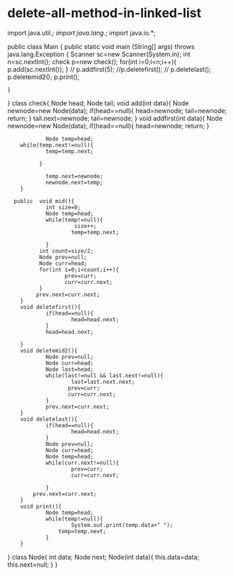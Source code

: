 # delete-all-method-in-linked-list
import java.util.*;
import java.lang.*;
import java.io.*;

public class Main
{
	public static void main (String[] args) throws java.lang.Exception
	{
		Scanner sc=new  Scanner(System.in);
                int n=sc.nextInt();
                check p=new check();
                for(int i=0;i<n;i++){
                        p.add(sc.nextInt());
                }
               // p.addfirst(5);
                //p.deletefirst();
               // p.deletelast();
                p.deletemid2();
                p.print();
            
	}
        
}
class check{
        Node head;
        Node tail;
        void add(int data){
                Node newnode=new Node(data);
                if(head==null){
                        head=newnode;
                        tail=newnode;
                        return;
                }
                tail.next=newnode;
                tail=newnode;
        }
        void addfirst(int data){
                Node newnode=new Node(data);
                if(head==null){
                        head=newnode;
                        return;
                }
                
                Node temp=head;
        while(temp.next!=null){
                temp=temp.next;
                
              }
               
                temp.next=newnode;
                newnode.next=temp;
        }
       
      public  void mid(){
                int size=0;
                Node temp=head;
                while(temp!=null){
                         size++;
                        temp=temp.next;
                       
                }
              int count=size/2;
              Node prev=null;
              Node curr=head;
              for(int i=0;i<count;i++){
                      prev=curr;
                      curr=curr.next;
              }
             prev.next=curr.next;
        }
        void deletefirst(){
                if(head==null){
                        head=head.next;
                }
                head=head.next;
             
        }
        void deletemid2(){
                Node prev=null; 
                Node curr=head;
                Node last=head;
                while(last!=null && last.next!=null){
                        last=last.next.next;
                       prev=curr;
                       curr=curr.next;
                }
                prev.next=curr.next;
        }
        void deletelast(){
                if(head==null){
                        head=head.next;
                }
                Node prev=null;
                Node curr=head;
                Node temp=head;
                while(curr.next!=null){
                        prev=curr;
                        curr=curr.next;
                       
                }
            prev.next=curr.next;
        }
        void print(){
                Node temp=head;
                while(temp!=null){
                        System.out.print(temp.data+" ");
                    temp=temp.next;
                }
        }
}
class Node{
        int data;
        Node next;
        Node(int data){
               this.data=data;
                this.next=null;
        }
}

